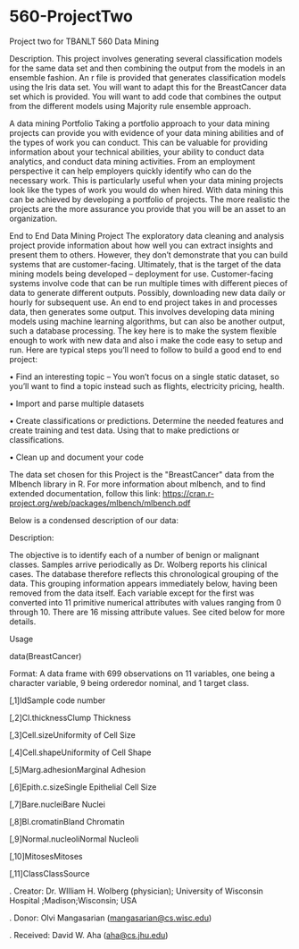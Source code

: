 # 560-ProjectTwo
Project two for TBANLT 560 Data Mining

Description.
This project involves generating several classification models for the same data set and then combining the output from the models in an ensemble fashion. 
An r file is provided that generates classification models using the Iris data set.  You will want to adapt this for the BreastCancer data set which is provided.  You will want to add code that combines the output from the different models using Majority rule ensemble approach.

A data mining Portfolio
Taking a portfolio approach to your data mining projects can provide you with evidence of your data mining abilities and of the types of work you can conduct.  This can be valuable for providing information about your technical abilities, your ability to conduct data analytics, and conduct data mining activities.  From an employment perspective it can help employers quickly identify who can do the necessary work.    This is particularly useful when your data mining projects look like the types of work you would do when hired.   With data mining this can be achieved by developing a portfolio of projects. The more realistic the projects are the more assurance you provide  that you will be an asset to an organization.

End to End  Data Mining Project
The  exploratory data cleaning and analysis project provide information about how well you can extract insights and present them to others. However, they don’t demonstrate that you can build systems that are customer-facing.  Ultimately, that is the target of the data mining models being developed – deployment for use.   Customer-facing systems involve code that can be run multiple times with different pieces of data to generate different outputs.   Possibly, downloading new data daily or hourly for subsequent use.
An end to end project takes in and processes data, then generates some output.  This involves developing data mining models using machine learning algorithms, but can also be another output,  such a database processing.
The key here is to make the system flexible enough to work with new data  and also i make the code easy to setup and run. Here are typical steps you’ll need to follow to build a good end to end project:

•	Find an interesting topic – You won’t focus on a single static dataset, so you’ll want to find a topic instead such as flights, electricity pricing, health.

•	Import and parse multiple datasets

•	Create classifications or predictions.   Determine the needed features and create training and test data.  Using that to make predictions or classifications.

•	Clean up and document your code


The data set chosen for this Project is the "BreastCancer" data from the Mlbench library in R. For more information about mlbench, and to find extended documentation, follow this link:  https://cran.r-project.org/web/packages/mlbench/mlbench.pdf

Below is a condensed description of our data:

Description:

The objective is to identify each of a number of benign or malignant classes.  Samples arrive periodically as Dr. Wolberg reports his clinical cases. The database therefore reflects this chronological grouping of the data. This grouping information appears immediately below, having been removed from the data itself.  Each variable except for the first was converted into 11 primitive numerical attributes with values ranging from 0 through 10.  There are 16 missing attribute values.  See cited below for more details.

Usage

data(BreastCancer)

Format:
A data frame with 699 observations on 11 variables, one being a character variable, 9 being orderedor nominal, and 1 target class.

[,1]IdSample code number

[,2]Cl.thicknessClump Thickness

[,3]Cell.sizeUniformity of Cell Size

[,4]Cell.shapeUniformity of Cell Shape

[,5]Marg.adhesionMarginal Adhesion

[,6]Epith.c.sizeSingle Epithelial Cell Size

[,7]Bare.nucleiBare Nuclei

[,8]Bl.cromatinBland Chromatin

[,9]Normal.nucleoliNormal Nucleoli

[,10]MitosesMitoses

[,11]ClassClassSource


.  Creator:  Dr.  WIlliam H. Wolberg (physician); University of Wisconsin Hospital ;Madison;Wisconsin; USA

.  Donor: Olvi Mangasarian (mangasarian@cs.wisc.edu)

.  Received: David W. Aha (aha@cs.jhu.edu)
